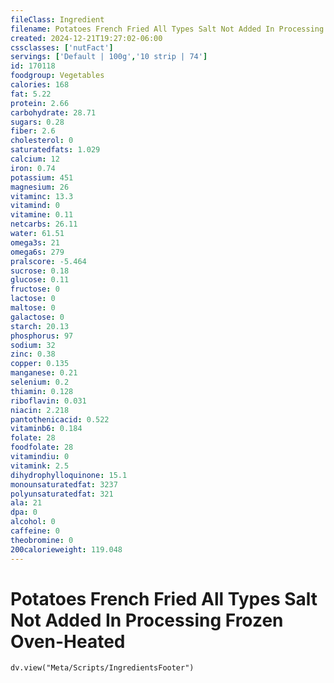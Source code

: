 ```yaml
---
fileClass: Ingredient
filename: Potatoes French Fried All Types Salt Not Added In Processing Frozen Oven-Heated
created: 2024-12-21T19:27:02-06:00
cssclasses: ['nutFact']
servings: ['Default | 100g','10 strip | 74']
id: 170118
foodgroup: Vegetables
calories: 168
fat: 5.22
protein: 2.66
carbohydrate: 28.71
sugars: 0.28
fiber: 2.6
cholesterol: 0
saturatedfats: 1.029
calcium: 12
iron: 0.74
potassium: 451
magnesium: 26
vitaminc: 13.3
vitamind: 0
vitamine: 0.11
netcarbs: 26.11
water: 61.51
omega3s: 21
omega6s: 279
pralscore: -5.464
sucrose: 0.18
glucose: 0.11
fructose: 0
lactose: 0
maltose: 0
galactose: 0
starch: 20.13
phosphorus: 97
sodium: 32
zinc: 0.38
copper: 0.135
manganese: 0.21
selenium: 0.2
thiamin: 0.128
riboflavin: 0.031
niacin: 2.218
pantothenicacid: 0.522
vitaminb6: 0.184
folate: 28
foodfolate: 28
vitamindiu: 0
vitamink: 2.5
dihydrophylloquinone: 15.1
monounsaturatedfat: 3237
polyunsaturatedfat: 321
ala: 21
dpa: 0
alcohol: 0
caffeine: 0
theobromine: 0
200calorieweight: 119.048
---
```


# Potatoes French Fried All Types Salt Not Added In Processing Frozen Oven-Heated

```dataviewjs
dv.view("Meta/Scripts/IngredientsFooter")
```